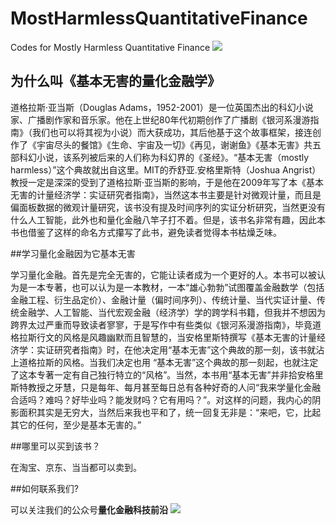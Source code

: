 # MostHarmlessQuantitativeFinance
Codes for Mostly Harmless Quantitative Finance
![](https://i.imgur.com/FfIerrb.jpg)

## **为什么叫《基本无害的量化金融学》** 

道格拉斯·亚当斯（Douglas Adams，1952-2001）是一位英国杰出的科幻小说家、广播剧作家和音乐家。他在上世纪80年代初期创作了广播剧《银河系漫游指南》（我们也可以将其视为小说）而大获成功，其后他基于这个故事框架，接连创作了《宇宙尽头的餐馆》《生命、宇宙及一切》《再见，谢谢鱼》《基本无害》共五部科幻小说，该系列被后来的人们称为科幻界的《圣经》。“基本无害（mostly harmless）”这个典故就出自这里。MIT的乔舒亚.安格里斯特（Joshua Angrist）教授一定是深深的受到了道格拉斯·亚当斯的影响，于是他在2009年写了本《基本无害的计量经济学：实证研究者指南》，当然这本书主要是针对微观计量，而且是偏面板数据的微观计量研究，该书没有提及时间序列的实证分析研究，当然更没有什么人工智能，此外也和量化金融八竿子打不着。但是，该书名非常有趣，因此本书也借鉴了这样的命名方式攥写了此书，避免读者觉得本书枯燥乏味。

##学习量化金融因为它基本无害

学习量化金融。首先是完全无害的，它能让读者成为一个更好的人。本书可以被认为是一本专著，也可以认为是一本教材，一本“雄心勃勃”试图覆盖金融数学（包括金融工程、衍生品定价）、金融计量（偏时间序列）、传统计量、当代实证计量、传统金融学、人工智能、当代宏观金融（经济学）学的跨学科书籍，但我并不想因为跨界太过严重而导致读者寥寥，于是写作中有些类似《银河系漫游指南》，毕竟道格拉斯行文的风格是风趣幽默而且智慧的，当安格里斯特撰写《基本无害的计量经济学：实证研究者指南》时，在他决定用“基本无害”这个典故的那一刻，该书就沾上道格拉斯的风格。当我们决定也用 “基本无害”这个典故的那一刻起，也就注定了这本专著一定有自己独行特立的“风格”。当然，本书用“基本无害”并非拾安格里斯特教授之牙慧，只是每年、每月甚至每日总有各种好奇的人问“我来学量化金融合适吗？难吗？好毕业吗？能发财吗？它有用吗？”。对这样的问题，我内心的阴影面积其实是无穷大，当然后来我也平和了，统一回复无非是：“来吧，它，比起其它的任何，至少是基本无害的。”

##哪里可以买到该书？

在淘宝、京东、当当都可以卖到。

##如何联系我们?

可以关注我们的公众号**量化金融科技前沿**
![](https://mmbiz.qpic.cn/mmbiz_png/G4g9KzoOztBR9FKtpr3yokVgnSWQCW2FXHHFlgWsTMNWeZ5V6nWMvnM054LXGYro1EoZlWica4vPb78XUQx6Pfg/0?wx_fmt=png)
